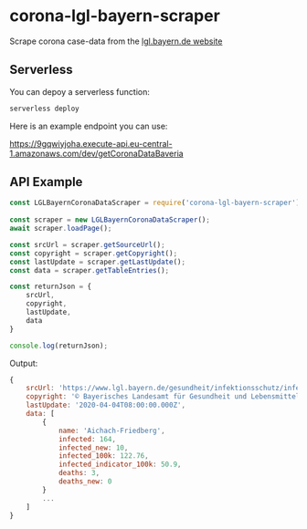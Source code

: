 # corona-lgl-bayern-scraper

Scrape corona case-data from the [lgl.bayern.de website](https://www.lgl.bayern.de/gesundheit/infektionsschutz/infektionskrankheiten_a_z/coronavirus/karte_coronavirus/index.htm)

## Serverless

You can depoy a serverless function:

```sh
serverless deploy
```

Here is an example endpoint you can use:

https://9gqwiyjoha.execute-api.eu-central-1.amazonaws.com/dev/getCoronaDataBaveria

## API Example

```js
const LGLBayernCoronaDataScraper = require('corona-lgl-bayern-scraper');
	
const scraper = new LGLBayernCoronaDataScraper();
await scraper.loadPage();

const srcUrl = scraper.getSourceUrl();
const copyright = scraper.getCopyright();
const lastUpdate = scraper.getLastUpdate();
const data = scraper.getTableEntries();

const returnJson = {
	srcUrl,
	copyright,
	lastUpdate,
	data
}

console.log(returnJson);
```

Output:
```js
{
	srcUrl: 'https://www.lgl.bayern.de/gesundheit/infektionsschutz/infektionskrankheiten_a_z/coronavirus/karte_coronavirus/index.htm',
	copyright: '© Bayerisches Landesamt für Gesundheit und Lebensmittelsicherheit 2020',
	lastUpdate: '2020-04-04T08:00:00.000Z',
	data: [
		{
			name: 'Aichach-Friedberg',
			infected: 164,
			infected_new: 10,
			infected_100k: 122.76,
			infected_indicator_100k: 50.9,
			deaths: 3,
			deaths_new: 0
		}
		...
	]
}
```
